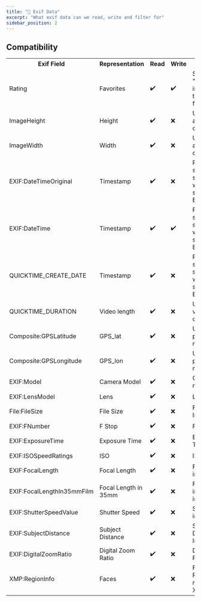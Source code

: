 ```yaml
---
title: "📇 Exif Data"
excerpt: "What exif data can we read, write and filter for"
sidebar_position: 2
---
```


## Compatibility

<table>
    <tr>
        <th>Exif Field</th>
        <th>Representation</th>
        <th>Read</th>
        <th>Write</th>
        <th>Explanation</th>
    </tr>
    <tr>
        <td>Rating</td>
        <td>Favorites</td>
        <td>✔️</td>
        <td>✔️</td>
        <td>Settable via "Minimum image rating to interpret as favorite"</td>
    </tr>
    <tr>
        <td>ImageHeight</td>
        <td>Height</td>
        <td>✔️</td>
        <td>❌</td>
        <td>Used for aspect ratio calculation</td>
    </tr>
    <tr>
        <td>ImageWidth</td>
        <td>Width</td>
        <td>✔️</td>
        <td>❌</td>
        <td>Used for aspect ratio calculation</td>
    </tr>
    <tr>
        <td>EXIF:DateTimeOriginal</td>
        <td>Timestamp</td>
        <td>✔️</td>
        <td>❌</td>
        <td>Parsing rules settable in settings. Date will only be saved in EXIF:DateTime</td>
    </tr>
     <tr>
        <td>EXIF:DateTime</td>
        <td>Timestamp</td>
        <td>✔️</td>
        <td>✔️</td>
        <td>Parsing rules settable in settings. Date will only be saved in EXIF:DateTime</td>
    </tr>
    <tr>
        <td>QUICKTIME_CREATE_DATE</td>
        <td>Timestamp</td>
        <td>✔️</td>
        <td>❌</td>
        <td>Parsing rules settable in settings. Date will only be saved in EXIF:DateTime</td>
    </tr>
    <tr>
        <td>QUICKTIME_DURATION</td>
        <td>Video length</td>
        <td>✔️</td>
        <td>❌</td>
        <td>Used for videon length on video tiles</td>
    </tr>
    <tr>
        <td>Composite:GPSLatitude</td>
        <td>GPS_lat</td>
        <td>✔️</td>
        <td>❌</td>
        <td>Used for photo label on map</td>
    </tr>
    <tr>
        <td>Composite:GPSLongitude</td>
        <td>GPS_lon</td>
        <td>✔️</td>
        <td>❌</td>
        <td>Used for photo label on map</td>
    </tr>
    <tr>
        <td>EXIF:Model</td>
        <td>Camera Model</td>
        <td>✔️</td>
        <td>❌</td>
        <td>Camera model in Info</td>
    </tr>
    <tr>
        <td>EXIF:LensModel</td>
        <td>Lens</td>
        <td>✔️</td>
        <td>❌</td>
        <td>Lens in Info</td>
    </tr>
    <tr>
        <td>File:FileSize</td>
        <td>File Size</td>
        <td>✔️</td>
        <td>❌</td>
        <td>File Size in Info</td>
    </tr>
    <tr>
        <td>EXIF:FNumber</td>
        <td>F Stop</td>
        <td>✔️</td>
        <td>❌</td>
        <td>F Stop in Info</td>
    </tr>
    <tr>
        <td>EXIF:ExposureTime</td>
        <td>Exposure Time</td>
        <td>✔️</td>
        <td>❌</td>
        <td>Exposure Time in Info</td>
    </tr>
    <tr>
        <td>EXIF:ISOSpeedRatings</td>
        <td>ISO</td>
        <td>✔️</td>
        <td>❌</td>
        <td>ISO in Info</td>
    </tr>
    <tr>
        <td>EXIF:FocalLength</td>
        <td>Focal Length</td>
        <td>✔️</td>
        <td>❌</td>
        <td>Focal Length in Info</td>
    </tr>
    <tr>
        <td>EXIF:FocalLengthIn35mmFilm</td>
        <td>Focal Length in 35mm </td>
        <td>✔️</td>
        <td>❌</td>
        <td>Focal Length in 35mm Film in Info</td>
    </tr>
    <tr>
        <td>EXIF:ShutterSpeedValue</td>
        <td>Shutter Speed</td>
        <td>✔️</td>
        <td>❌</td>
        <td>Shutter Speed in Info</td>
    </tr>
     <tr>
        <td>EXIF:SubjectDistance</td>
        <td>Subject Distance</td>
        <td>✔️</td>
        <td>❌</td>
        <td>Subject Distance in Info</td>
    </tr>
    <tr>
        <td>EXIF:DigitalZoomRatio</td>
        <td>Digital Zoom Ratio</td>
        <td>✔️</td>
        <td>❌</td>
        <td>Digital Zoom Ratio  in Info</td>
    </tr>
    <tr>
        <td>XMP:RegionInfo</td>
        <td>Faces</td>
        <td>✔️</td>
        <td>❌</td>
        <td>Faces and Person will be read from XMP</td>
    </tr>
</table>
